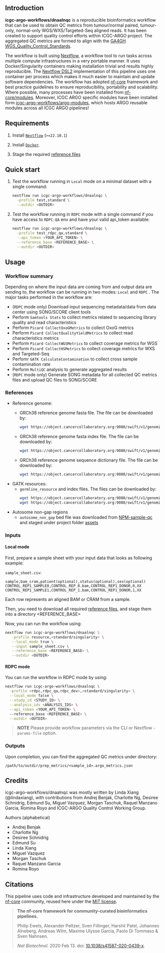 ## Introduction

**icgc-argo-workflows/dnaalnqc** is a reproducible bioinformatics workflow that can be used to obtain QC metrics from tumour/normal paired, tumour-only, normal-only WGS/WXS/Targeted-Seq aligned reads. It has been created to support quality control efforts within ICGC-ARGO project. The aggregated QC metrics are formed to align with the [GA4GH WGS_Quality_Control_Standards](https://www.ga4gh.org/product/wgs-quality-control-standards/).  

<!-- TODO nf-core: Include a figure that guides the user through the major workflow steps. Many nf-core
     workflows use the "tube map" design for that. See https://nf-co.re/docs/contributing/design_guidelines#examples for examples.   -->
<!-- TODO nf-core: Fill in short bullet-pointed list of the default steps in the pipeline -->

The workflow is built using [Nextflow](https://www.nextflow.io), a workflow tool to run tasks across multiple compute infrastructures in a very portable manner. It uses Docker/Singularity containers making installation trivial and results highly reproducible. The [Nextflow DSL2](https://www.nextflow.io/docs/latest/dsl2.html) implementation of this pipeline uses one container per process which makes it much easier to maintain and update software dependencies. 
The workflow has adopted [nf-core](https://nf-co.re/) framework and best practice guidelines to ensure reproducibility, portability and scalability. Where possible, many processes have been installed from [nf-core/modules](https://github.com/nf-core/modules). Moreover, ICGC ARGO specific modules have been installed form [icgc-argo-workflows/argo-modules](https://github.com/icgc-argo-workflows/argo-modules), which hosts ARGO reusable modules across all ICGC ARGO pipelines!

## Requirements

1. Install [`Nextflow`](https://www.nextflow.io/docs/latest/getstarted.html#installation) (`>=22.10.1`)

2. Install [`Docker`](https://docs.docker.com/engine/installation/).

3. Stage the required [reference files](#references) 

## Quick start
1. Test the workflow running in `Local` mode on a minimal dataset with a single command:

   ```bash
   nextflow run icgc-argo-workflows/dnaalnqc \
     -profile test,standard \
     --outdir <OUTDIR>
   ```

2. Test the workflow running in `RDPC` mode with a single command if you have access to `RDPC-QA` env and have your valid api_token available:

   ```bash
   nextflow run icgc-argo-workflows/dnaalnqc \
     -profile test_rdpc_qa,standard \
     --api_token <YOUR_API_TOKEN> \
     --reference_base <REFERENCE_BASE> \
     --outdir <OUTDIR>
   ```

## Usage

### Workflow summary
Depending on where the input data are coming from and output data are sending to, the workflow can be running in two modes: `Local` and `RDPC` . The major tasks performed in the workflow are:
- (`RDPC` mode only) Download input sequencing metadata/data from data center using SONG/SCORE client tools
- Perform `Samtools Stats` to collect metrics related to sequencing library quality and read characteristics
- Perform `Picard CollectOxoGMetrics` to collect OxoG metrics
- Perform `Picard CollectQualityYieldMetrics` to collect read characteristics metrics
- Perform `Picard CollectWGSMetrics` to collect coverage metrics for WGS
- Perform `Picard CollectHSMetrics` to collect coverage metrics for WXS and Targeted-Seq
- Perfomr `GATK CalculateContamination` to collect cross sample contamination rate
- Perform `MultiQC` analysis to generate aggregated results
- (`RDPC` mode only) Generate SONG metadata for all collected QC metrics files and upload QC files to SONG/SCORE


### References
- Reference genome: 
  - GRCh38 reference genome fasta file. The file can be downloaded by:
    ```bash
    wget https://object.cancercollaboratory.org:9080/swift/v1/genomics-public-data/reference-genome/GRCh38_hla_decoy_ebv/GRCh38_hla_decoy_ebv.fa
    ``` 

  - GRCh38 reference genome fasta index file. The file can be downloaded by:
    ```bash
    wget https://object.cancercollaboratory.org:9080/swift/v1/genomics-public-data/reference-genome/GRCh38_hla_decoy_ebv/GRCh38_hla_decoy_ebv.fa.fai
    ```

  - GRCh38 reference genome sequence dictionary file. The file can be downloaded by:
    ```bash
    wget https://object.cancercollaboratory.org:9080/swift/v1/genomics-public-data/reference-genome/GRCh38_hla_decoy_ebv/GRCh38_hla_decoy_ebv.dict
    ```
- GATK resources: 
  - `germline_resource` and index files. The files can be downloaded by:
    ```bash
    wget https://object.cancercollaboratory.org:9080/swift/v1/genomics-public-data/gatk-resources/af-only-gnomad.pass-only.biallelic.snp.hg38.vcf.gz
    wget https://object.cancercollaboratory.org:9080/swift/v1/genomics-public-data/gatk-resources/af-only-gnomad.pass-only.biallelic.snp.hg38.vcf.gz.tbi
    ``` 
- Autosome non-gap regions
  - `autosome_non_gap` bed file was downloaded from [NPM-sample-qc](https://raw.githubusercontent.com/c-BIG/NPM-sample-qc/master/resources/autosomes_non_gap_regions.bed) and staged under project folder [assets](https://github.com/icgc-argo-workflows/dnaalnqc/tree/main/assets)


### Inputs
#### Local mode
First, prepare a sample sheet with your input data that looks as following example:

`sample_sheet.csv`:

```csv
sample,bam_cram,patient(optional),status(optional),sex(optional)
CONTROL_REP1_SAMPLE0,CONTROL_REP_0.bam,CONTROL_REP1_DONOR,0,XX
CONTROL_REP1_SAMPLE1,CONTROL_REP_1.bam,CONTROL_REP1_DONOR,1,XX
```

Each row represents an aligned BAM or CRAM from a sample.

Then, you need to download all required [reference files](#references), and stage them into a directory <REFERENCE_BASE>

Now, you can run the workflow using:

```bash
nextflow run icgc-argo-workflows/dnaalnqc \
   -profile resource,<standard/singularity> \
   --local_mode true \
   --input sample_sheet.csv \
   --reference_base <REFERENCE_BASE> \
   --outdir <OUTDIR>
```

#### RDPC mode
You can run the workflow in RDPC mode by using:
```bash
nextflow run icgc-argo-workflows/dnaalnqc \
  -profile <rdpc,rdpc_qa,rdpc_dev>,<standard/singularity> \
  --local_mode false \
  --study_id <STUDY_ID> \
  --analysis_ids <ANALYSIS_IDS> \
  --api_token <YOUR_API_TOKEN> \ 
  --reference_base <REFERENCE_BASE> \
  --outdir <OUTDIR>
```

> **NOTE**
> Please provide workflow parameters via the CLI or Nextflow `-params-file` option. 

### Outputs
Upon completion, you can find the aggregated QC metrics under directory:
```
/path/to/outdir/prep_metrics/<sample_id>.argo_metrics.json
```

## Credits

icgc-argo-workflows/dnaalnqc was mostly written by Linda Xiang (@lindaxiang), with contributions from 
Andrej Benjak, Charlotte Ng, Desiree Schnidrig, Edmund Su, Miguel Vazquez, Morgan Taschuk, Raquel Manzano Garcia, Romina Royo and ICGC-ARGO Quality Control Working Group.  

Authors (alphabetical)
- Andrej Benjak
- Charlotte Ng
- Desiree Schnidrig
- Edmund Su
- Linda Xiang
- Miguel Vazquez
- Morgan Taschuk
- Raquel Manzano Garcia
- Romina Royo

## Citations
<!-- If you use  icgc-argo-workflows/dnaalnqc for your analysis, please cite it using the following doi: [10.5281/zenodo.XXXXXX](https://doi.org/10.5281/zenodo.XXXXXX) -->

This pipeline uses code and infrastructure developed and maintained by the [nf-core](https://nf-co.re) community, reused here under the [MIT license](https://github.com/nf-core/tools/blob/master/LICENSE).

> **The nf-core framework for community-curated bioinformatics pipelines.**
>
> Philip Ewels, Alexander Peltzer, Sven Fillinger, Harshil Patel, Johannes Alneberg, Andreas Wilm, Maxime Ulysse Garcia, Paolo Di Tommaso & Sven Nahnsen.
>
> _Nat Biotechnol._ 2020 Feb 13. doi: [10.1038/s41587-020-0439-x](https://dx.doi.org/10.1038/s41587-020-0439-x).
